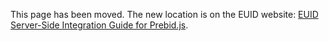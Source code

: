 This page has been moved. The new location is on the EUID website: [EUID Server-Side Integration Guide for Prebid.js](https://euid.eu/docs/guides/integration-prebid-server-side).

